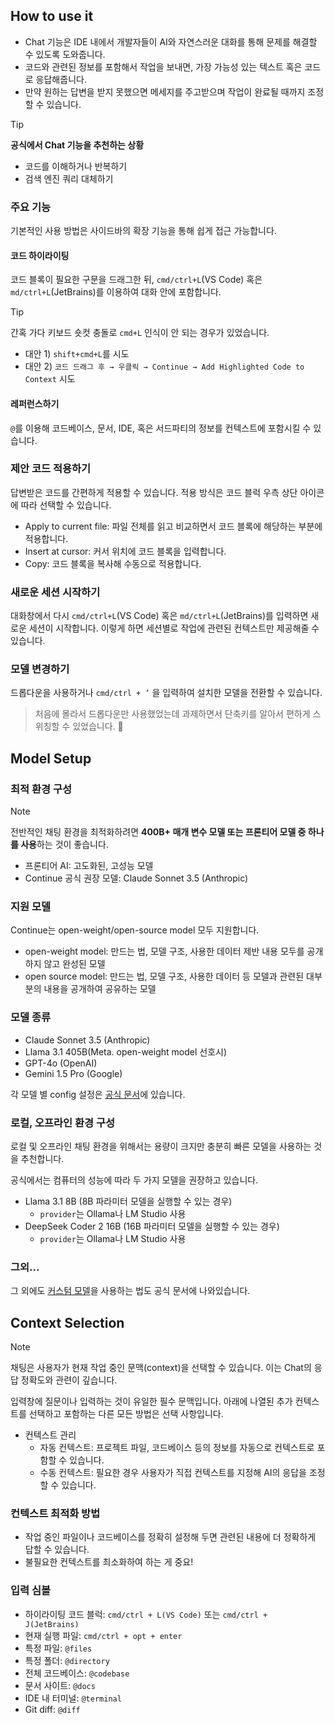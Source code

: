 ## How to use it

- Chat 기능은 IDE 내에서 개발자들이 AI와 자연스러운 대화를 통해 문제를 해결할 수 있도록 도와줍니다.
- 코드와 관련된 정보를 포함해서 작업을 보내면, 가장 가능성 있는 텍스트 혹은 코드로 응답해줍니다.
- 만약 원하는 답변을 받지 못했으면 메세지를 주고받으며 작업이 완료될 때까지 조정할 수 있습니다.

> [!TIP]
>
> **공식에서 Chat 기능을 추천하는 상황**
>
> - 코드를 이해하거나 반복하기
> - 검색 엔진 쿼리 대체하기

### 주요 기능

기본적인 사용 방법은 사이드바의 확장 기능을 통해 쉽게 접근 가능합니다.

#### 코드 하이라이팅

코드 블록이 필요한 구문을 드래그한 뒤, `cmd/ctrl+L`(VS Code) 혹은 `md/ctrl+L`(JetBrains)를 이용하여 대화 안에 포함합니다.

> [!TIP]
> 간혹 가다 키보드 숏컷 충돌로 `cmd+L` 인식이 안 되는 경우가 있었습니다.
>
> - 대안 1) `shift+cmd+L`를 시도
> - 대안 2) `코드 드래그 후 → 우클릭 → Continue → Add Highlighted Code to Context` 시도

#### 레퍼런스하기

`@`를 이용해 코드베이스, 문서, IDE, 혹은 서드파티의 정보를 컨텍스트에 포함시킬 수 있습니다.

### 제안 코드 적용하기

답변받은 코드를 간편하게 적용할 수 있습니다. 적용 방식은 코드 블럭 우측 상단 아이콘에 따라 선택할 수 있습니다.

- Apply to current file: 파일 전체를 읽고 비교하면서 코드 블록에 해당하는 부분에 적용합니다.
- Insert at cursor: 커서 위치에 코드 블록을 입력합니다.
- Copy: 코드 블록을 복사해 수동으로 적용합니다.

### 새로운 세션 시작하기

대화창에서 다시 `cmd/ctrl+L`(VS Code) 혹은 `md/ctrl+L`(JetBrains)를 입력하면 새로운 세션이 시작합니다. 이렇게 하면 세션별로 작업에 관련된 컨텍스트만 제공해줄 수 있습니다.

### 모델 변경하기

드롭다운을 사용하거나 `cmd/ctrl + ’` 을 입력하여 설치한 모델을 전환할 수 있습니다.

> 처음에 몰라서 드롭다운만 사용했었는데 과제하면서 단축키를 알아서 편하게 스위칭할 수 있었습니다. **🤗**

## Model Setup

### 최적 환경 구성

> [!NOTE]
> 전반적인 채팅 환경을 최적화하려면 **400B+ 매개 변수 모델 또는 프론티어 모델 중 하나를 사용**하는 것이 좋습니다.
>
> - 프론티어 AI: 고도화된, 고성능 모델
> - Continue 공식 권장 모델: Claude Sonnet 3.5 (Anthropic)

### 지원 모델

Continue는 open-weight/open-source model 모두 지원합니다.

- open-weight model: 만드는 법, 모델 구조, 사용한 데이터 제반 내용 모두를 공개하지 않고 완성된 모델
- open source model: 만드는 법, 모델 구조, 사용한 데이터 등 모델과 관련된 대부분의 내용을 공개하여 공유하는 모델

### 모델 종류

- Claude Sonnet 3.5 (Anthropic)
- Llama 3.1 405B(Meta. open-weight model 선호시)
- GPT-4o (OpenAI)
- Gemini 1.5 Pro (Google)

각 모델 별 config 설정은 [공식 문서](https://docs.continue.dev/chat/model-setup#best-overall-experience)에 있습니다.

### 로컬, 오프라인 환경 구성

로컬 및 오프라인 채팅 환경을 위해서는 용량이 크지만 충분히 빠른 모델을 사용하는 것을 추천합니다.

공식에서는 컴퓨터의 성능에 따라 두 가지 모델을 권장하고 있습니다.

- Llama 3.1 8B (8B 파라미터 모델을 실행할 수 있는 경우)
  - `provider`는 Ollama나 LM Studio 사용
- DeepSeek Coder 2 16B (16B 파라미터 모델을 실행할 수 있는 경우)
  - `provider`는 Ollama나 LM Studio 사용

### 그외...

그 외에도 [커스텀 모델](https://docs.continue.dev/customize/model-types/chat)을 사용하는 법도 공식 문서에 나와있습니다.

## Context Selection

> [!NOTE]
>
> 채팅은 사용자가 현재 작업 중인 문맥(context)을 선택할 수 있습니다. 이는 Chat의 응답 정확도와 관련이 깊습니다.

입력창에 질문이나 입력하는 것이 유일한 필수 문맥입니다. 아래에 나열된 추가 컨텍스트를 선택하고 포함하는 다른 모든 방법은 선택 사항입니다.

- 컨텍스트 관리
  - 자동 컨텍스트: 프로젝트 파일, 코드베이스 등의 정보를 자동으로 컨텍스트로 포함할 수 있습니다.
  - 수동 컨텍스트: 필요한 경우 사용자가 직접 컨텍스트를 지정해 AI의 응답을 조정할 수 있습니다.

### 컨텍스트 최적화 방법

- 작업 중인 파일이나 코드베이스를 정확히 설정해 두면 관련된 내용에 더 정확하게 답할 수 있습니다.
- 불필요한 컨텍스트를 최소화하여 하는 게 중요!

### 입력 심볼

- 하이라이팅 코드 블럭: `cmd/ctrl + L(VS Code)` 또는 `cmd/ctrl + J(JetBrains)`
- 현재 실행 파일: `cmd/ctrl + opt + enter`
- 특정 파일: `@files`
- 특정 폴더: `@directory`
- 전체 코드베이스: `@codebase`
- 문서 사이트: `@docs`
- IDE 내 터미널: `@terminal`
- Git diff: `@diff`
